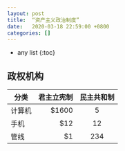 ```yaml
---
layout: post
title:  “资产主义政治制度”
date:   2020-03-18 22:59:00 +0800
categories: []
---
```

* any list
{:toc}
## 政权机构
| 分类 | 君主立宪制 | 民主共和制 |
| --------  | -----:  | :----: |
| 计算机    | $1600    |   5    |
| 手机      |  $12     |   12   |
| 管线      |   $1      |  234  |
